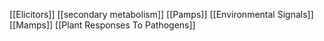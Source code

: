 [[Elicitors]]
[[secondary metabolism]]
[[Pamps]]
[[Environmental Signals]]
[[Mamps]]
[[Plant Responses To Pathogens]]
